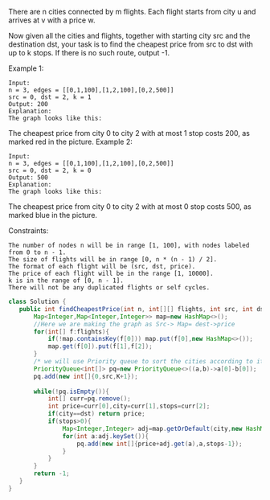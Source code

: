There are n cities connected by m flights. Each flight starts from city u and arrives at v with a price w.

Now given all the cities and flights, together with starting city src and the destination dst, your task is to find the cheapest price from src to dst with up to k stops. If there is no such route, output -1.

Example 1:
```
Input: 
n = 3, edges = [[0,1,100],[1,2,100],[0,2,500]]
src = 0, dst = 2, k = 1
Output: 200
Explanation: 
The graph looks like this:
```

The cheapest price from city 0 to city 2 with at most 1 stop costs 200, as marked red in the picture.
Example 2:
```
Input: 
n = 3, edges = [[0,1,100],[1,2,100],[0,2,500]]
src = 0, dst = 2, k = 0
Output: 500
Explanation: 
The graph looks like this:
```

The cheapest price from city 0 to city 2 with at most 0 stop costs 500, as marked blue in the picture.
 
Constraints:
```
The number of nodes n will be in range [1, 100], with nodes labeled from 0 to n - 1.
The size of flights will be in range [0, n * (n - 1) / 2].
The format of each flight will be (src, dst, price).
The price of each flight will be in the range [1, 10000].
k is in the range of [0, n - 1].
There will not be any duplicated flights or self cycles.
```
 ```java
 class Solution {
    public int findCheapestPrice(int n, int[][] flights, int src, int dst, int K) {
        Map<Integer,Map<Integer,Integer>> map=new HashMap<>();
        //Here we are making the graph as Src-> Map= dest->price
        for(int[] f:flights){
            if(!map.containsKey(f[0])) map.put(f[0],new HashMap<>());
            map.get(f[0]).put(f[1],f[2]);
        }
        /* we will use Priority queue to sort the cities according to its distance. We will visit each node connected to current node then add the price of that node and priority queue will kep sorting it in ascending order of prices so we when we visit current node's adjaecent nodes then in next iteration we will have the lowest price node on the top and we will visit that */
        PriorityQueue<int[]> pq=new PriorityQueue<>((a,b)->a[0]-b[0]);
        pq.add(new int[]{0,src,K+1});
        
        while(!pq.isEmpty()){
            int[] curr=pq.remove();
            int price=curr[0],city=curr[1],stops=curr[2];
            if(city==dst) return price;
            if(stops>0){
                Map<Integer,Integer> adj=map.getOrDefault(city,new HashMap<>());
                for(int a:adj.keySet()){
                    pq.add(new int[]{price+adj.get(a),a,stops-1});
                }
            }   
        }
        return -1;
    }
}
 ```
